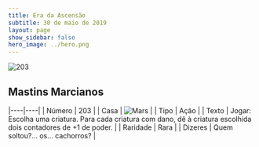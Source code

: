 ```yaml
---
title: Era da Ascensão
subtitle: 30 de maio de 2019
layout: page
show_sidebar: false
hero_image: ../hero.png
---
```


![203](https://cdn.keyforgegame.com/media/card_front/pt/435_203_V8PQCCXV7VH4_pt.png)

## Mastins Marcianos

|----|----|
| Número | 203 |
| Casa | ![Mars](https://archonarcana.com/images/thumb/d/de/Mars.png/22px-Mars.png "Marte") |
| Tipo | Ação |
| Texto | Jogar: Escolha uma criatura. Para cada criatura com dano, dê à criatura escolhida dois contadores de +1 de poder. |
| Raridade | Rara |
| Dizeres | Quem soltou?… os… cachorros? |
